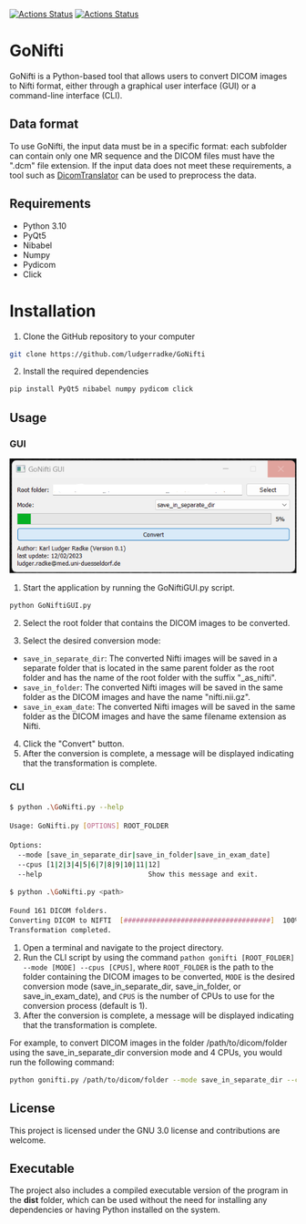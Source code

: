 [![Actions Status](https://github.com/ludgerradke/GoNifti/actions/workflows/python3.10.yml/badge.svg)](https://github.com/ludgerradke/GoNifti/actions/workflows/python3.10.yml/badge.svg)
[![Actions Status](https://github.com/ludgerradke/GoNifti/actions/workflows/python3.11.yml/badge.svg)](https://github.com/ludgerradke/GoNifti/actions/workflows/python3.11.yml/badge.svg)

# GoNifti
GoNifti is a Python-based tool that allows users to convert DICOM images to Nifti format, either through a graphical user interface (GUI) or a command-line interface (CLI).

## Data format
To use GoNifti, the input data must be in a specific format: each subfolder can contain only one MR sequence and the DICOM files must have the ".dcm" file extension. If the input data does not meet these requirements, a tool such as [DicomTranslator](https://github.com/ludgerradke/DICOM_Translator) can be used to preprocess the data.

## Requirements
- Python 3.10
- PyQt5
- Nibabel
- Numpy
- Pydicom
- Click

# Installation
1. Clone the GitHub repository to your computer
```bash
git clone https://github.com/ludgerradke/GoNifti
```
2. Install the required dependencies
```bash
pip install PyQt5 nibabel numpy pydicom click
```

## Usage
### GUI
![](/assets/img.png)
1. Start the application by running the GoNiftiGUI.py script.
```bash
python GoNiftiGUI.py
```
2. Select the root folder that contains the DICOM images to be converted.

3. Select the desired conversion mode:

- `save_in_separate_dir`: The converted Nifti images will be saved in a separate folder that is located in the same parent folder as the root folder and has the name of the root folder with the suffix "_as_nifti".
- `save_in_folder`: The converted Nifti images will be saved in the same folder as the DICOM images and have the name "nifti.nii.gz".
- `save_in_exam_date`: The converted Nifti images will be saved in the same folder as the DICOM images and have the same filename extension as Nifti.

4. Click the "Convert" button.
5. After the conversion is complete, a message will be displayed indicating that the transformation is complete.

### CLI
```bash
$ python .\GoNifti.py --help

Usage: GoNifti.py [OPTIONS] ROOT_FOLDER

Options:
  --mode [save_in_separate_dir|save_in_folder|save_in_exam_date]
  --cpus [1|2|3|4|5|6|7|8|9|10|11|12]
  --help                          Show this message and exit.
```

```bash
$ python .\GoNifti.py <path>

Found 161 DICOM folders.
Converting DICOM to NIFTI  [####################################]  100%          
Transformation completed.
```

1. Open a terminal and navigate to the project directory.
2. Run the CLI script by using the command `pathon gonifti [ROOT_FOLDER] --mode [MODE] --cpus [CPUS]`, where `ROOT_FOLDER` is the path to the folder containing the DICOM images to be converted, `MODE` is the desired conversion mode (save_in_separate_dir, save_in_folder, or save_in_exam_date), and `CPUS` is the number of CPUs to use for the conversion process (default is 1).
3. After the conversion is complete, a message will be displayed indicating that the transformation is complete.

For example, to convert DICOM images in the folder /path/to/dicom/folder using the save_in_separate_dir conversion mode and 4 CPUs, you would run the following command:
```bash
python gonifti.py /path/to/dicom/folder --mode save_in_separate_dir --cpus 4
```

## License
This project is licensed under the GNU 3.0 license and contributions are welcome.

## Executable
The project also includes a compiled executable version of the program in the **dist** folder, which can be used without the need for installing any dependencies or having Python installed on the system.
